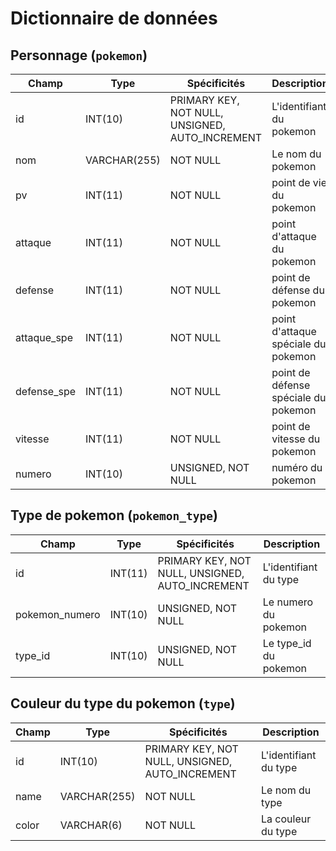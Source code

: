# Dictionnaire de données

## Personnage (`pokemon`)

|Champ|Type|Spécificités|Description|
|-|-|-|-|
|id|INT(10)|PRIMARY KEY, NOT NULL, UNSIGNED, AUTO_INCREMENT|L'identifiant du pokemon|
|nom|VARCHAR(255)|NOT NULL|Le nom du pokemon|
|pv|INT(11)|NOT NULL|point de vie du pokemon|
|attaque|INT(11)|NOT NULL|point d'attaque du pokemon|
|defense|INT(11)|NOT NULL|point de défense du pokemon|
|attaque_spe|INT(11)|NOT NULL|point d'attaque spéciale du pokemon|
|defense_spe|INT(11)|NOT NULL|point de défense spéciale du pokemon|
|vitesse|INT(11)|NOT NULL|point de vitesse du pokemon|
|numero|INT(10)|UNSIGNED, NOT NULL|numéro du pokemon|



## Type de pokemon (`pokemon_type`)

|Champ|Type|Spécificités|Description|
|-|-|-|-|
|id|INT(11)|PRIMARY KEY, NOT NULL, UNSIGNED, AUTO_INCREMENT|L'identifiant du type|
|pokemon_numero|INT(10)|UNSIGNED, NOT NULL|Le numero du pokemon|
|type_id|INT(10)|UNSIGNED, NOT NULL|Le type_id du pokemon|


## Couleur du type du pokemon (`type`)

|Champ|Type|Spécificités|Description|
|-|-|-|-|
|id|INT(10)|PRIMARY KEY, NOT NULL, UNSIGNED, AUTO_INCREMENT|L'identifiant du type|
|name|VARCHAR(255)|NOT NULL|Le nom du type |
|color|VARCHAR(6)|NOT NULL|La couleur du type |

